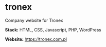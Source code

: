 # tronex

Company website for Tronex

<b>Stack:</b> HTML, CSS, Javascript, PHP, WordPress

<b>Website:</b> https://tronex.com.pl
